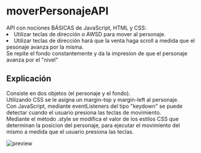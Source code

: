 # moverPersonajeAPI
<div> API con nociones BÁSICAS de JavaScript, HTML y CSS:
  <li> Utilizar teclas de dirección o AWSD para mover al personaje. </li>
  <li> Utilizar teclas de dirección hará que la venta haga scroll a medida que el pesonaje avanza por la misma. <br>
    Se repite el fondo constantemente y da la impresion de que el personaje avanza por el "nivel" </li>
 </div>
 <div>
  <h2> Explicación </h2>
    <p> Consiste en dos objetos (el personaje y el fondo). <br>
    Utilizando CSS se le asigna un margin-top y margin-left al personaje. <br>
    Con JavaScript, mediante eventListeners del tipo "keydown" se puede detectar cuando el usuario presiona las teclas de movimiento. <br>
    Mediante el método .style se modifica el valor de los estilos CSS que determinan la posicion del personaje, para ejecutar el movimiento del mismo a medida que el usuario       presiona las teclas. </p>
</div>

![preview](https://user-images.githubusercontent.com/91494874/154810892-8f580531-b9bb-46a3-a5d5-b1a22a1fd387.png)
